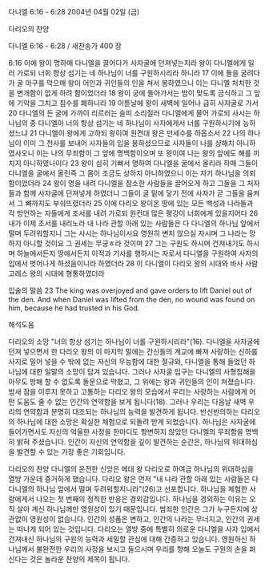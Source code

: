 다니엘 6:16 - 6:28 
2004년 04월 02일 (금)

다리오의 찬양



다니엘 6:16 - 6:28 / 새찬송가 400 장


6:16 이에 왕이 명하매 다니엘을 끌어다가 사자굴에 던져넣는지라 왕이 다니엘에게 일러 가로되 너희 향상 섬기는 네 하나님이 너를 구원하시리라 하니라 17 이에 돌을 굴려다가 굴 아구를 막으매 왕이 어인과 귀인들의 인을 쳐서 봉하였으니 이는 다니엘 처치한 것을 변개함이 없게 하려 함이었더라 18 왕이 궁에 돌아가서는 밤이 맞도록 금식하고 그 앞에 기악을 그치고 침수를 폐하니라 19 이튿날에 왕이 새벽에 일어나 급히 사자굴로 가서 20 다니엘의 든 굴에 가까이 리르러는 슬피 소리질러 다니엘에게 물어 가로되 사시는 하나님의 종 다니엘아 너의 항상 섬기는 네 하나님이 사자에게서 너를 구원하시기에 능하셨느냐 21 다니엘이 왕에게 고하되 왕이여 원켠대 왕은 만세수를 하옵소서 22 나의 하나님이 이미 그 천사를 보내어 사자들의 입을 봉하셨으므로 사자들이 나를 샹해치 아니하였사오니 이는 나의 무죄함이 그 앞에 명백함이오며 또 왕이여 나는 왕의 앞에도 해를 끼치지 아니하였나이다 23 왕이 심히 기뻐서 명하여 다니엘을 굴에서 올리라 하매 그들이 다니엘을 굴에서 올린즉 그 몸이 조금도 상하지 아니하였으니 이는 자기 하나님을 의뢰함이었더라 24 왕이 명을 내려 다니엘을 참소한 사람들을 끌어오게 하고 그들을 그 처자들과 함께 사자굴에 던져넣게 하였더니 그들이 굴 밑에 닿기 전에 사자가 곧 그들을 움켜서 그 뼈까지도 부숴뜨렸더라 25 이에 다리오 왕이온 땅에 있는 모든 백성과 나라들과 각 방언하는 자들에게 조서를 내려 가로되 원컨대 많은 평강이 너희에게 있을지어다 26 내가 이제 조서를 내리노라 내 나라 관할 아래 있는 사람들은 다 다니엘의 하나님 앞에서 떨며 두려워할지니 그는 사시는 하나님이시요 영원히 변치 않으실 자시며 그 나라는 망하지 아니할 것이요 그 권세는 무궁ㅎ라 것이며 27 그는 구원도 하시며 건져내기도 하시며 하늘에서든지 땅에서든지 이적과 기사를 행하시는 자로서 다니엘을 구원하여 사자의 입에서 벗어나게 하셨음이니라 하였더라 28 이 다니엘이 다리오 왕의 시대와 바사 사람 고레스 왕의 시대에 형통하였더라

입술의 말씀
23 The king was overjoyed and gave orders to lift Daniel out of the den.  And when Daniel was lifted from the den, no wound was found on him, because he had trusted in his God.

해석도움





다리오의 소망
"너의 항상 섬기는 하나님이 너를 구원하시리라"(16).  다니엘을 사자굴에 던져 넣으면서 한 다리오 왕의 이 마지막 말에는 간신들의 계교에 빠져 사랑하는 신하를 사지로 밀어 넣을 수 밖에 없는 자신의 무능함에 대한 절규와, 다니엘을 통해 들었던 하나님에 대한 일말의 소망이 담겨 있습니다.  그러나 사자굴 입구는 다니엘의 사형집해을 아무도 방해 할 수 없도록 돌문으로 막혔고, 그 위에는 왕과 귀인들의 인이 쳐졌습니다.  밤새 잠을 이루지 못하고 고통하는 다리오 왕의 모습에서 우리는 사랑하는 사람에게 어떤 도움도 줄 수 없는 인간의 연약함을 보게 됩니다(18).  그러나 우리는 다음날 새벽 우리의 연약함과 분명히 대조되는 하나님의 능력을 발견하게 됩니다.  반신반의하는 다리오의 하나님에 대한 소망은 확실한 체험으로 되돌려 받게 되었습니다.  하나님은 사자굴에 들어가면서도 자신의 억울한 사정을 한마디도 항변하지 않았던 다니엘의 무죄함을 명백히 밝혀 주셨습니다.  인간이 자신의 연약함을 깊이 발견하는 순간은, 하나님의 위대하심을 발견할 수 있는 가장 좋은 기회입니다.

다리오의 찬양
다니엘의 온전한 신앙은 메대 왕 다리오로 하여금 하나님의 위대하심을 열방 가운데 증거하게 했습니다.  다리오 왕은 먼저 "내 나라 관할 아래 있는 사람들은 다 다니엘의 하나님 앞에서 떨며 두려워할지니라"(26)고 선포합니다.  하나님을 체험한 사람에게서 나오는 첫 번째의 정직한 반응은 경외감입니다.  하나님을 경외하는 이유는 오직 살아 계신 하나님께만 영원성이 있기 때문입니다.  범죄한 인간은 그가 누구든지에 상관없이 영원성이 없습니다.  인간의 성품은 변하고, 인간의 나라는 무너지고, 인간의 권세는 떠나게 되어 있는 것입니다.  다리오는 열방 중에 특별히 의로운 다니엘을 사자 입에서 건져내신 하나님의 구원의 능력과 세밀할 관심에 대해 간증하고 있습니다.  영원하신 하나님께서 불완전한 우리의 사정을 보시고 들으시며 우리를 향해 오늘도 구원의 손을 펴신다는 것은 놀라운 찬양의 제목이 됩니다.